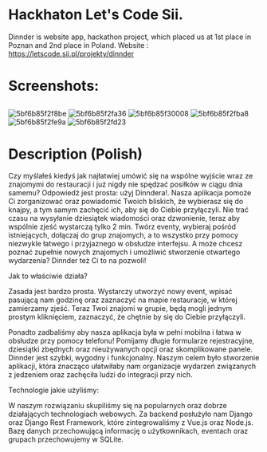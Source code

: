 # Hackhaton Let's Code Sii.
Dinnder is website app, hackathon project, which placed us at 1st place in Poznan and 2nd place in Poland.
Website : https://letscode.sii.pl/projekty/dinnder
# Screenshots:

## 
![5bf6b85f2f8be](https://user-images.githubusercontent.com/32365708/49691724-e4d23a80-fb48-11e8-8db0-f5f1dfd67d44.jpg)
![5bf6b85f2fa36](https://user-images.githubusercontent.com/32365708/49691733-059a9000-fb49-11e8-8f3d-5685492be9f6.jpg)
![5bf6b85f30008](https://user-images.githubusercontent.com/32365708/49691735-08958080-fb49-11e8-9bfd-28258077f0f0.jpg)
![5bf6b85f2fba8](https://user-images.githubusercontent.com/32365708/49691736-0b907100-fb49-11e8-9d0d-4e4242e1227b.jpg)
![5bf6b85f2fe9a](https://user-images.githubusercontent.com/32365708/49691737-0c290780-fb49-11e8-9bee-3ab019a8c49c.jpg)
![5bf6b85f2fd23](https://user-images.githubusercontent.com/32365708/49691739-0df2cb00-fb49-11e8-87db-b4370f267ef1.jpg)
# Description (Polish)
Czy myślałeś kiedyś jak najłatwiej umówić się na wspólne wyjście wraz ze znajomymi do restauracji i już nigdy nie spędzać posiłków w ciągu dnia samemu? Odpowiedź jest prosta: użyj Dinndera!. Nasza aplikacja pomoże Ci zorganizować oraz powiadomić Twoich bliskich, że wybierasz się do knajpy, a tym samym zachęcić ich, aby się do Ciebie przyłączyli. Nie trać czasu na wysyłanie dziesiątek wiadomości oraz dzwonienie, teraz aby wspólnie zjeść wystarczą tylko 2 min. Twórz eventy, wybieraj pośród istniejących, dołączaj do grup znajomych, a to wszystko przy pomocy niezwykle łatwego i przyjaznego w obsłudze interfejsu. A może chcesz poznać zupełnie nowych znajomych i umożliwić stworzenie otwartego wydarzenia? Dinnder też Ci to na pozwoli!

Jak to właściwie działa?

Zasada jest bardzo prosta. Wystarczy utworzyć nowy event, wpisać pasującą nam godzinę oraz zaznaczyć na mapie restauracje, w której zamierzamy zjeść. Teraz Twoi znajomi w grupie, będą mogli jednym prostym kliknięciem, zaznaczyć, że chętnie by się do Ciebie przyłączyli.

 

Ponadto zadbaliśmy aby nasza aplikacja była w pełni mobilna i łatwa w obsłudze przy pomocy telefonu! Pomijamy długie formularze rejestracyjne, dziesiątki zbędnych oraz nieużywanych opcji oraz skomplikowane panele. Dinnder jest szybki, wygodny i funkcjonalny. Naszym celem było stworzenie aplikacji, która znacząco ułatwiłaby nam organizacje wydarzeń związanych z jedzeniem oraz zachęciła ludzi do integracji przy nich.

Technologie jakie użyliśmy:

W naszym rozwiązaniu skupiliśmy się na popularnych oraz dobrze działających technologiach webowych. Za backend posłużyło nam Django oraz Django Rest Framework, które zintegrowaliśmy z Vue.js oraz Node.js. Bazę danych przechowującą informację o użytkownikach, eventach oraz grupach przechowujemy w SQLite.
